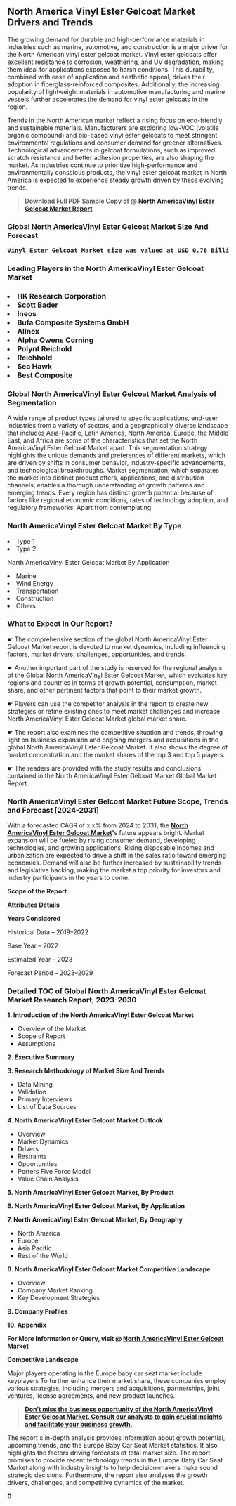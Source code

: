 <p><h2>North America Vinyl Ester Gelcoat Market Drivers and Trends</h2><p>The growing demand for durable and high-performance materials in industries such as marine, automotive, and construction is a major driver for the North American vinyl ester gelcoat market. Vinyl ester gelcoats offer excellent resistance to corrosion, weathering, and UV degradation, making them ideal for applications exposed to harsh conditions. This durability, combined with ease of application and aesthetic appeal, drives their adoption in fiberglass-reinforced composites. Additionally, the increasing popularity of lightweight materials in automotive manufacturing and marine vessels further accelerates the demand for vinyl ester gelcoats in the region.</p><p>Trends in the North American market reflect a rising focus on eco-friendly and sustainable materials. Manufacturers are exploring low-VOC (volatile organic compound) and bio-based vinyl ester gelcoats to meet stringent environmental regulations and consumer demand for greener alternatives. Technological advancements in gelcoat formulations, such as improved scratch resistance and better adhesion properties, are also shaping the market. As industries continue to prioritize high-performance and environmentally conscious products, the vinyl ester gelcoat market in North America is expected to experience steady growth driven by these evolving trends.</p></p><blockquote id="" class=""><strong>Download Full PDF Sample Copy of @&nbsp;<a href="https://www.verifiedmarketreports.com/download-sample/?rid=230614&utm_source=GitHub-Jan&utm_medium=251" target="_blank">North AmericaVinyl Ester Gelcoat Market Report</a>&nbsp;&nbsp;</strong></blockquote><h3 id="" class=""><strong>Global&nbsp;North AmericaVinyl Ester Gelcoat Market Size And Forecast</strong></h3><pre class="reader-text-block__code-block"><strong>Vinyl Ester Gelcoat Market size was valued at USD 0.78 Billion in 2022 and is projected to reach USD 1.25 Billion by 2030, growing at a CAGR of 6.4% from 2024 to 2030.</strong></pre><h3 id="" class="">Leading Players in the&nbsp;North AmericaVinyl Ester Gelcoat Market</h3><h3 class=""></Li><Li>HK Research Corporation</Li><Li> Scott Bader</Li><Li> Ineos</Li><Li> Bufa Composite Systems GmbH</Li><Li> Allnex</Li><Li> Alpha Owens Corning</Li><Li> Polynt Reichold</Li><Li> Reichhold</Li><Li> Sea Hawk</Li><Li> Best Composite</h3><h3 id="" class="">Global&nbsp;North AmericaVinyl Ester Gelcoat Market Analysis of Segmentation</h3><p id="" class="">A wide range of product types tailored to specific applications, end-user industries from a variety of sectors, and a geographically diverse landscape that includes Asia-Pacific, Latin America, North America, Europe, the Middle East, and Africa are some of the characteristics that set the North AmericaVinyl Ester Gelcoat Market apart. This segmentation strategy highlights the unique demands and preferences of different markets, which are driven by shifts in consumer behavior, industry-specific advancements, and technological breakthroughs. Market segmentation, which separates the market into distinct product offers, applications, and distribution channels, enables a thorough understanding of growth patterns and emerging trends. Every region has distinct growth potential because of factors like regional economic conditions, rates of technology adoption, and regulatory frameworks. Apart from contemplating</p><h3 id="" class="">North AmericaVinyl Ester Gelcoat Market&nbsp;By Type</h3><p></Li><Li>Type 1</Li><Li> Type 2</p><div class="" data-test-id=""><p>North AmericaVinyl Ester Gelcoat Market&nbsp;By Application</p></div><p class=""></Li><Li>Marine</Li><Li> Wind Energy</Li><Li> Transportation</Li><Li> Construction</Li><Li> Others</p><div class="" data-test-id=""><h3><span class="">What to Expect in Our Report?</span></h3></div><div class="" data-test-id=""><p><span class="">☛ The comprehensive section of the global North AmericaVinyl Ester Gelcoat Market report is devoted to market dynamics, including influencing factors, market drivers, challenges, opportunities, and trends.</span></p></div><div class="" data-test-id=""><p><span class="">☛ Another important part of the study is reserved for the regional analysis of the Global North AmericaVinyl Ester Gelcoat Market, which evaluates key regions and countries in terms of growth potential, consumption, market share, and other pertinent factors that point to their market growth.</span></p></div><div class="" data-test-id=""><p><span class="">☛ Players can use the competitor analysis in the report to create new strategies or refine existing ones to meet market challenges and increase North AmericaVinyl Ester Gelcoat Market global market share.</span></p></div><div class="" data-test-id=""><p><span class="">☛ The report also examines the competitive situation and trends, throwing light on business expansion and ongoing mergers and acquisitions in the global North AmericaVinyl Ester Gelcoat Market. It also shows the degree of market concentration and the market shares of the top 3 and top 5 players.</span></p></div><div class="" data-test-id=""><p><span class="">☛ The readers are provided with the study results and conclusions contained in the North AmericaVinyl Ester Gelcoat Market Global Market Report.</span></p></div><div class="" data-test-id=""><h3><span class="">North AmericaVinyl Ester Gelcoat Market Future Scope, Trends and Forecast [2024-2031]</span></h3></div><div class="" data-test-id=""><p><span class="">With a forecasted CAGR of x.x% from 2024 to 2031, the <strong><a href="https://www.verifiedmarketreports.com/download-sample/?rid=230614&utm_source=GitHub-Jan&utm_medium=251" target="_blank">North AmericaVinyl Ester Gelcoat Market</a>'</strong>s future appears bright. Market expansion will be fueled by rising consumer demand, developing technologies, and growing applications. Rising disposable incomes and urbanization are expected to drive a shift in the sales ratio toward emerging economies. Demand will also be further increased by sustainability trends and legislative backing, making the market a top priority for investors and industry participants in the years to come.</span></p><p id="ember66" class="ember-view reader-text-block__paragraph"><strong>Scope of the Report</strong></p><p id="ember67" class="ember-view reader-text-block__paragraph"><strong>Attributes Details</strong></p><p id="ember68" class="ember-view reader-text-block__paragraph"><strong>Years Considered</strong></p><p id="ember69" class="ember-view reader-text-block__paragraph">Historical Data &ndash; 2019&ndash;2022</p><p id="ember70" class="ember-view reader-text-block__paragraph">Base Year &ndash; 2022</p><p id="ember71" class="ember-view reader-text-block__paragraph">Estimated Year &ndash; 2023</p><p id="ember72" class="ember-view reader-text-block__paragraph">Forecast Period &ndash; 2023&ndash;2029</p></div><h3 id="" class="">Detailed TOC of Global North AmericaVinyl Ester Gelcoat Market Research Report, 2023-2030</h3><p id="" class=""><strong>1. Introduction of the North AmericaVinyl Ester Gelcoat Market</strong></p><ul><li>Overview of the Market</li><li>Scope of Report</li><li>Assumptions</li></ul><p id="" class=""><strong>2. Executive Summary</strong></p><p id="" class=""><strong>3. Research Methodology of Market Size And Trends</strong></p><ul><li>Data Mining</li><li>Validation</li><li>Primary Interviews</li><li>List of Data Sources</li></ul><p id="" class=""><strong>4. North AmericaVinyl Ester Gelcoat Market Outlook</strong></p><ul><li>Overview</li><li>Market Dynamics</li><li>Drivers</li><li>Restraints</li><li>Opportunities</li><li>Porters Five Force Model</li><li>Value Chain Analysis</li></ul><p id="" class=""><strong>5. North AmericaVinyl Ester Gelcoat Market, By Product</strong></p><p id="" class=""><strong>6. North AmericaVinyl Ester Gelcoat Market, By Application</strong></p><p id="" class=""><strong>7. North AmericaVinyl Ester Gelcoat Market, By Geography</strong></p><ul><li>North America</li><li>Europe</li><li>Asia Pacific</li><li>Rest of the World</li></ul><p id="" class=""><strong>8. North AmericaVinyl Ester Gelcoat Market Competitive Landscape</strong></p><ul><li>Overview</li><li>Company Market Ranking</li><li>Key Development Strategies</li></ul><p id="" class=""><strong>9. Company Profiles</strong></p><p id="" class=""><strong>10. Appendix</strong></p><p><strong>For More Information or Query, visit&nbsp;@ <a href="https://www.verifiedmarketreports.com/product/vinyl-ester-gelcoat-market/" target="_blank">North AmericaVinyl Ester Gelcoat Market</a></strong></p><p id="ember61" class="ember-view reader-text-block__paragraph"><strong>Competitive Landscape</strong></p><p id="ember62" class="ember-view reader-text-block__paragraph">Major players operating in the Europe baby car seat market include keyplayers To further enhance their market share, these companies employ various strategies, including mergers and acquisitions, partnerships, joint ventures, license agreements, and new product launches.</p><blockquote id="ember63" class="ember-view reader-text-block__blockquote"><strong><a href="https://www.verifiedmarketreports.com/download-sample/?rid=230614&utm_source=GitHub-Jan&utm_medium=251" target="_blank">Don&rsquo;t miss the business opportunity of the North AmericaVinyl Ester Gelcoat Market. Consult our analysts to gain crucial insights and facilitate your business growth.</a></strong></blockquote><p id="ember64" class="ember-view reader-text-block__paragraph">The report's in-depth analysis provides information about growth potential, upcoming trends, and the Europe Baby Car Seat Market statistics. It also highlights the factors driving forecasts of total market size. The report promises to provide recent technology trends in the Europe Baby Car Seat Market along with industry insights to help decision-makers make sound strategic decisions. Furthermore, the report also analyses the growth drivers, challenges, and competitive dynamics of the market.</p><p class="ember-view reader-text-block__paragraph"><strong>0</strong></p>
